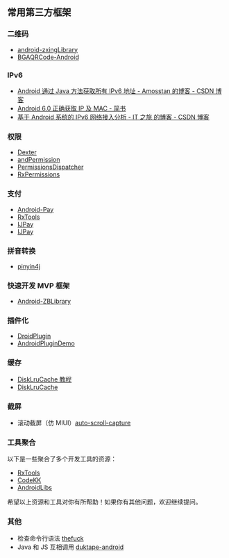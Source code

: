 ## 常用第三方框架
### 二维码
- [android-zxingLibrary](https://github.com/yipianfengye/android-zxingLibrary)
- [BGAQRCode-Android](https://github.com/bingoogolapple/BGAQRCode-Android)

### IPv6
- [Android 通过 Java 方法获取所有 IPv6 地址 - Amosstan 的博客 - CSDN 博客](https://blog.csdn.net/Amosstan/article/details/81626343)
- [Android 6.0 正确获取 IP 及 MAC - 简书](https://www.jianshu.com/p/8c6b931006f9)
- [基于 Android 系统的 IPv6 网络接入分析 - IT 之旅 的博客 - CSDN 博客](https://blog.csdn.net/qq_24754061/article/details/72786797)

### 权限
- [Dexter](https://github.com/Karumi/Dexter)
- [andPermission](https://github.com/yanzhenjie/AndPermission/blob/master/README-CN.md)
- [PermissionsDispatcher](https://github.com/permissions-dispatcher/PermissionsDispatcher)
- [RxPermissions](https://github.com/tbruyelle/RxPermissions)

### 支付
- [Android-Pay](https://github.com/mayubao/Android-Pay)
- [RxTools](https://github.com/vondear/RxTools)
- [IJPay](http://www.open-open.com/lib/view/open1461241765752.html)
- [IJPay](https://gitee.com/javen205/IJPay)

### 拼音转换
- [pinyin4j](https://github.com/belerweb/pinyin4j)

### 快速开发 MVP 框架
- [Android-ZBLibrary](https://github.com/TommyLemon/Android-ZBLibrary)

### 插件化
- [DroidPlugin](https://github.com/Qihoo360/DroidPlugin/blob/master/readme_cn.md)
- [AndroidPluginDemo](https://github.com/shuai999/AndroidPluginDemo)

### 缓存
- [DiskLruCache 教程](https://www.jianshu.com/p/f9cfbea586c2)
- [DiskLruCache](https://github.com/JakeWharton/DiskLruCache)

### 截屏
- 滚动截屏（仿 MIUI）[auto-scroll-capture](https://github.com/android-notes/auto-scroll-capture)

### 工具聚合
以下是一些聚合了多个开发工具的资源：
- [RxTools](https://github.com/vondear/RxTools)
- [CodeKK](http://r.codekk.com/r/type/android)
- [AndroidLibs](https://github.com/XXApple/AndroidLibs)

希望以上资源和工具对你有所帮助！如果你有其他问题，欢迎继续提问。
### 其他
- 检查命令行语法 [thefuck](https://github.com/nvbn/thefuck)
- Java 和 JS 互相调用 [duktape-android](https://github.com/square/duktape-android)
